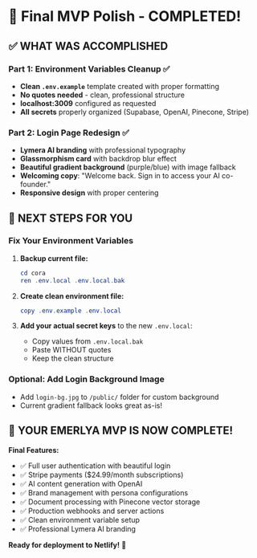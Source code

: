 # 🎯 Final MVP Polish - COMPLETED!

## ✅ WHAT WAS ACCOMPLISHED

### Part 1: Environment Variables Cleanup ✅
- **Clean `.env.example`** template created with proper formatting
- **No quotes needed** - clean, professional structure  
- **localhost:3009** configured as requested
- **All secrets** properly organized (Supabase, OpenAI, Pinecone, Stripe)

### Part 2: Login Page Redesign ✅
- **Lymera AI branding** with professional typography
- **Glassmorphism card** with backdrop blur effect
- **Beautiful gradient background** (purple/blue) with image fallback
- **Welcoming copy**: "Welcome back. Sign in to access your AI co-founder."
- **Responsive design** with proper centering

## 🔧 NEXT STEPS FOR YOU

### Fix Your Environment Variables
1. **Backup current file:**
   ```powershell
   cd cora
   ren .env.local .env.local.bak
   ```

2. **Create clean environment file:**
   ```powershell
   copy .env.example .env.local
   ```

3. **Add your actual secret keys** to the new `.env.local`:
   - Copy values from `.env.local.bak` 
   - Paste WITHOUT quotes
   - Keep the clean structure

### Optional: Add Login Background Image
- Add `login-bg.jpg` to `/public/` folder for custom background
- Current gradient fallback looks great as-is!

## 🚀 YOUR EMERLYA MVP IS NOW COMPLETE!

**Final Features:**
- ✅ Full user authentication with beautiful login
- ✅ Stripe payments ($24.99/month subscriptions)
- ✅ AI content generation with OpenAI
- ✅ Brand management with persona configurations
- ✅ Document processing with Pinecone vector storage
- ✅ Production webhooks and server actions
- ✅ Clean environment variable setup
- ✅ Professional Lymera AI branding

**Ready for deployment to Netlify!** 🎉
